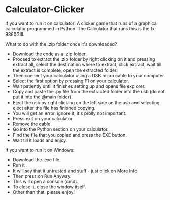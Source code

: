 # Calculator-Clicker

If you want to run it on calculator:
A clicker game that runs of a graphical calculator programmed in Python. The Calculator that runs this is the fx-9860GIII.

What to do with the .zip folder once it's downloaded?
- Download the code as a .zip folder.
- Proceed to extract the .zip folder by right clicking on it and pressing extract all, select the destination where to extract, click extract, wait till the extract is complete, open the extracted folder.
- Then connect your calculator using a USB micro cable to your computer.
- Select the first option by pressing F1 on your calculator.
- Wait patiently until it finishes setting up and opens file explorer.
- Copy and paste the .py file from the extracted folder into the usb (do not put it into the @main folder).
- Eject the usb by right clicking on the left side on the usb and selecting eject after the file has finished copying.
- You will get an error, ignore it, it's prolly not important.
- Press exit on your calculator.
- Remove the cable.
- Go into the Python section on your calculator.
- Find the file that you copied and press the EXE button.
- Wait till it loads and enjoy.

If you want to run it on Windows:
- Download the .exe file.
- Run it
- It will say that it untrusted and stuff - just click on More Info
- Then press on Run Anyway.
- This will open a console (cmd).
- To close it, close the window itself.
- Other than that, please enjoy!

